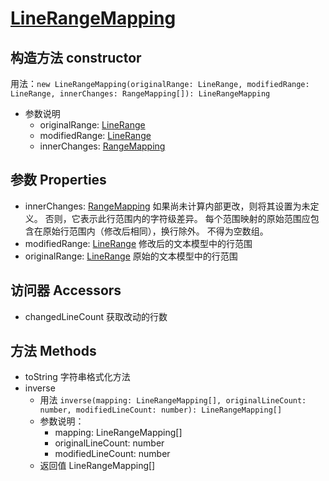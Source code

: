 # [LineRangeMapping](https://microsoft.github.io/monaco-editor/docs.html#classes/editor.LineRangeMapping.html)

## 构造方法 constructor 

 用法：`new LineRangeMapping(originalRange: LineRange, modifiedRange: LineRange, innerChanges: RangeMapping[]): LineRangeMapping`
+ 参数说明
  + originalRange: [LineRange](lineRange.md)
  + modifiedRange: [LineRange](lineRange.md)
  + innerChanges: [RangeMapping](RangeMapping.md)

## 参数 Properties
  + innerChanges: [RangeMapping](RangeMapping.md) 如果尚未计算内部更改，则将其设置为未定义。 否则，它表示此行范围内的字符级差异。 每个范围映射的原始范围应包含在原始行范围内（修改后相同），换行除外。 不得为空数组。
  + modifiedRange: [LineRange](lineRange.md) 修改后的文本模型中的行范围
  + originalRange: [LineRange](lineRange.md) 原始的文本模型中的行范围

## 访问器 Accessors
 + changedLineCount  获取改动的行数


## 方法 Methods
+ toString 字符串格式化方法
+ inverse
  + 用法 `inverse(mapping: LineRangeMapping[], originalLineCount: number, modifiedLineCount: number): LineRangeMapping[]`
  + 参数说明：
    + mapping: LineRangeMapping[]
    + originalLineCount: number
    + modifiedLineCount: number
  + 返回值 LineRangeMapping[]

